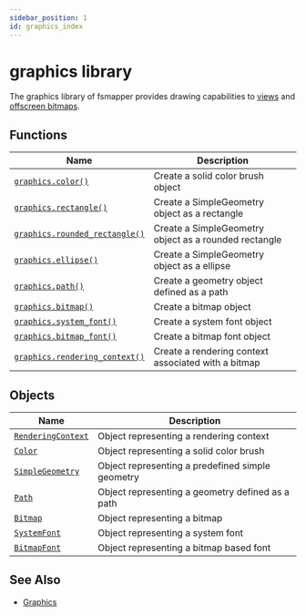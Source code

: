```yaml
---
sidebar_position: 1
id: graphics_index
---
```


# graphics library
The graphics library of fsmapper provides drawing capabilities to [views](/guide/virtual_instrument_panel#components-for-virtual-instrument-panel) and [offscreen bitmaps](/guide/graphics#bitmap).

## Functions
|Name|Description|
|-|-|
|[```graphics.color()```](/libs/graphics/graphics_color)|Create a solid color brush object|
|[```graphics.rectangle()```](/libs/graphics/graphics_rectangle)|Create a SimpleGeometry object as a rectangle|
|[```graphics.rounded_rectangle()```](/libs/graphics/graphics_rounded_rectangle)|Create a SimpleGeometry object as a rounded rectangle|
|[```graphics.ellipse()```](/libs/graphics/graphics_ellipse)|Create a SimpleGeometry object as a ellipse|
|[```graphics.path()```](/libs/graphics/graphics_path)|Create a geometry object defined as a path|
|[```graphics.bitmap()```](/libs/graphics/graphics_bitmap)|Create a bitmap object|
|[`graphics.system_font()`](/libs/graphics/graphics_system_font)|Create a system font object|
|[```graphics.bitmap_font()```](/libs/graphics/graphics_bitmap_font)|Create a bitmap font object|
|[```graphics.rendering_context()```](/libs/graphics/graphics_rendering_context)|Create a rendering context associated with a bitmap|

## Objects
|Name|Description|
|-|-|
|[```RenderingContext```](/libs/graphics/RenderingContext)|Object representing a rendering context|
|[```Color```](/libs/graphics/Color)|Object representing a solid color brush|
|[```SimpleGeometry```](/libs/graphics/SimpleGeometry)|Object representing a predefined simple geometry|
|[```Path```](/libs/graphics/Path)|Object representing a geometry defined as a path|
|[```Bitmap```](/libs/graphics/Bitmap)|Object representing a bitmap|
|[`SystemFont`](/libs/graphics/SystemFont)|Object representing a system font|
|[```BitmapFont```](/libs/graphics/BitmapFont)|Object representing a bitmap based font|

## See Also
- [Graphics](/guide/graphics)
